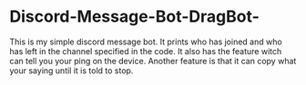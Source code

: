 # Discord-Message-Bot-DragBot-

This is my simple discord message bot. It prints who has joined and who has left in the channel specified in the code. It also has the feature witch can tell you your ping on the device. Another feature is that it can copy what your saying until it is told to stop.
